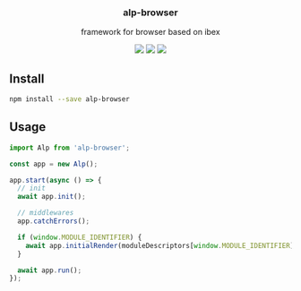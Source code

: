 <h3 align="center">
  alp-browser
</h3>

<p align="center">
  framework for browser based on ibex
</p>

<p align="center">
  <a href="https://npmjs.org/package/alp-browser"><img src="https://img.shields.io/npm/v/alp-browser.svg?style=flat-square"></a>
  <a href="https://david-dm.org/alpjs/alp-browser"><img src="https://david-dm.org/alpjs/alp-browser.svg?style=flat-square"></a>
  <a href="https://dependencyci.com/github/alpjs/alp-browser"><img src="https://dependencyci.com/github/alpjs/alp-browser/badge?style=flat-square"></a>
</p>

## Install

```bash
npm install --save alp-browser
```

## Usage

```js
import Alp from 'alp-browser';

const app = new Alp();

app.start(async () => {
  // init
  await app.init();

  // middlewares
  app.catchErrors();

  if (window.MODULE_IDENTIFIER) {
    await app.initialRender(moduleDescriptors[window.MODULE_IDENTIFIER], window.initialData);
  }

  await app.run();
});

```
